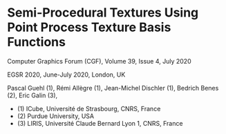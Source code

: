 # Semi-Procedural Textures Using Point Process Texture Basis Functions

Computer Graphics Forum (CGF), Volume 39, Issue 4, July 2020

EGSR 2020, June-July 2020, London, UK

Pascal Guehl (1), Rémi Allègre (1), Jean-Michel Dischler (1), Bedrich Benes (2), Eric Galin (3), 

- (1) ICube, Université de Strasbourg, CNRS, France
- (2) Purdue University, USA
- (3) LIRIS, Université Claude Bernard Lyon 1, CNRS, France
